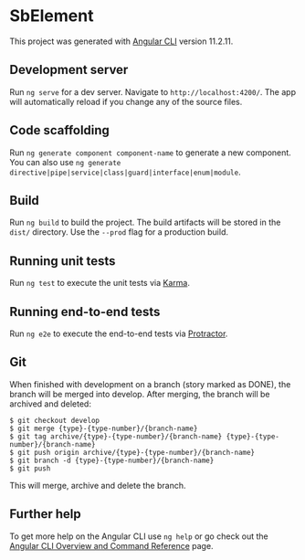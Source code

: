 # SbElement

This project was generated with [Angular CLI](https://github.com/angular/angular-cli) version 11.2.11.

## Development server

Run `ng serve` for a dev server. Navigate to `http://localhost:4200/`. The app will automatically reload if you change any of the source files.

## Code scaffolding

Run `ng generate component component-name` to generate a new component. You can also use `ng generate directive|pipe|service|class|guard|interface|enum|module`.

## Build

Run `ng build` to build the project. The build artifacts will be stored in the `dist/` directory. Use the `--prod` flag for a production build.

## Running unit tests

Run `ng test` to execute the unit tests via [Karma](https://karma-runner.github.io).

## Running end-to-end tests

Run `ng e2e` to execute the end-to-end tests via [Protractor](http://www.protractortest.org/).

## Git

When finished with development on a branch (story marked as DONE), the branch will be merged into develop. After merging, the branch will be archived and deleted:

```shell
$ git checkout develop
$ git merge {type}-{type-number}/{branch-name}
$ git tag archive/{type}-{type-number}/{branch-name} {type}-{type-number}/{branch-name}
$ git push origin archive/{type}-{type-number}/{branch-name}
$ git branch -d {type}-{type-number}/{branch-name}
$ git push
```

This will merge, archive and delete the branch.

## Further help

To get more help on the Angular CLI use `ng help` or go check out the [Angular CLI Overview and Command Reference](https://angular.io/cli) page.

